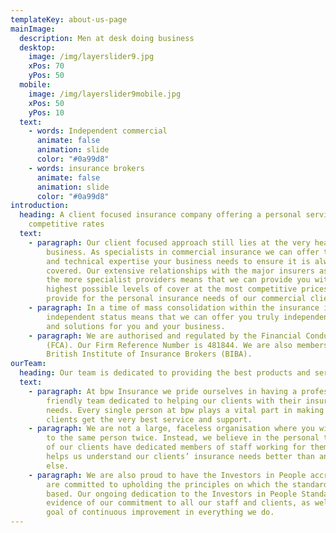 ```yaml
---
templateKey: about-us-page
mainImage:
  description: Men at desk doing business
  desktop:
    image: /img/layerslider9.jpg
    xPos: 70
    yPos: 50
  mobile:
    image: /img/layerslider9mobile.jpg
    xPos: 50
    yPos: 10
  text:
    - words: Independent commercial
      animate: false
      animation: slide
      color: "#0a99d8"
    - words: insurance brokers
      animate: false
      animation: slide
      color: "#0a99d8"
introduction:
  heading: A client focused insurance company offering a personal service at
    competitive rates
  text:
    - paragraph: Our client focused approach still lies at the very heart of our
        business. As specialists in commercial insurance we can offer the care
        and technical expertise your business needs to ensure it is always fully
        covered. Our extensive relationships with the major insurers as well as
        the more specialist providers means that we can provide you with the
        highest possible levels of cover at the most competitive prices. We also
        provide for the personal insurance needs of our commercial clients.
    - paragraph: In a time of mass consolidation within the insurance industry our
        independent status means that we can offer you truly independent advice
        and solutions for you and your business.
    - paragraph: We are authorised and regulated by the Financial Conduct Authority
        (FCA). Our Firm Reference Number is 481844. We are also members of the
        British Institute of Insurance Brokers (BIBA).
ourTeam:
  heading: Our team is dedicated to providing the best products and service.
  text:
    - paragraph: At bpw Insurance we pride ourselves in having a professional and
        friendly team dedicated to helping our clients with their insurance
        needs. Every single person at bpw plays a vital part in making sure our
        clients get the very best service and support.
    - paragraph: We are not a large, faceless organisation where you will never speak
        to the same person twice. Instead, we believe in the personal touch. All
        of our clients have dedicated members of staff working for them. This
        helps us understand our clients’ insurance needs better than anyone
        else.
    - paragraph: We are also proud to have the Investors in People accreditation and
        are committed to upholding the principles on which the standard is
        based. Our ongoing dedication to the Investors in People Standard is
        evidence of our commitment to all our staff and clients, as well as our
        goal of continuous improvement in everything we do.
---
```

